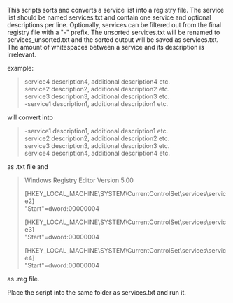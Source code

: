 This scripts sorts and converts a service list into a registry file. The service list should be named services.txt and contain one service and optional descriptions per line. Optionally, services can be filtered out from the final registry file with a "-" prefix. The unsorted services.txt will be renamed to services_unsorted.txt and the sorted output will be saved as services.txt. The amount of whitespaces between a service and its description is irrelevant.

example:

>service4 description4, additional description4 etc.  
>service2 description2, additional description2 etc.  
>service3 description3, additional description3 etc.  
>-service1 description1, additional description1 etc.  

will convert into

>-service1 description1, additional description1 etc.  
>service2 description2, additional description2 etc.  
>service3 description3, additional description3 etc.  
>service4 description4, additional description4 etc.  

as .txt file and

>Windows Registry Editor Version 5.00
>
>[HKEY_LOCAL_MACHINE\SYSTEM\CurrentControlSet\services\service2]  
>"Start"=dword:00000004
>
>[HKEY_LOCAL_MACHINE\SYSTEM\CurrentControlSet\services\service3]  
>"Start"=dword:00000004
>
>[HKEY_LOCAL_MACHINE\SYSTEM\CurrentControlSet\services\service4]  
>"Start"=dword:00000004

as .reg file.

Place the script into the same folder as services.txt and run it.

